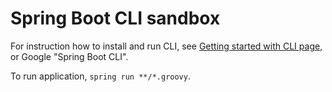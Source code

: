 # Spring Boot CLI sandbox

For instruction how to install and run CLI, see [Getting started with CLI page](https://docs.spring.io/spring-boot/docs/current/reference/htmlsingle/#getting-started-installing-the-cli), or Google "Spring Boot CLI".

To run application, <code>spring run \*\*/*.groovy</code>. 